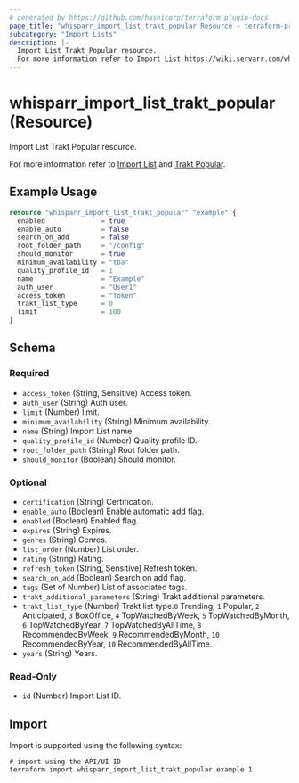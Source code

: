 ```yaml
---
# generated by https://github.com/hashicorp/terraform-plugin-docs
page_title: "whisparr_import_list_trakt_popular Resource - terraform-provider-whisparr"
subcategory: "Import Lists"
description: |-
  Import List Trakt Popular resource.
  For more information refer to Import List https://wiki.servarr.com/whisparr/settings#import-lists and Trakt Popular https://wiki.servarr.com/whisparr/supported#traktpopularimport.
---
```


# whisparr_import_list_trakt_popular (Resource)

<!-- subcategory:Import Lists -->Import List Trakt Popular resource.
For more information refer to [Import List](https://wiki.servarr.com/whisparr/settings#import-lists) and [Trakt Popular](https://wiki.servarr.com/whisparr/supported#traktpopularimport).

## Example Usage

```terraform
resource "whisparr_import_list_trakt_popular" "example" {
  enabled              = true
  enable_auto          = false
  search_on_add        = false
  root_folder_path     = "/config"
  should_monitor       = true
  minimum_availability = "tba"
  quality_profile_id   = 1
  name                 = "Example"
  auth_user            = "User1"
  access_token         = "Token"
  trakt_list_type      = 0
  limit                = 100
}
```

<!-- schema generated by tfplugindocs -->
## Schema

### Required

- `access_token` (String, Sensitive) Access token.
- `auth_user` (String) Auth user.
- `limit` (Number) limit.
- `minimum_availability` (String) Minimum availability.
- `name` (String) Import List name.
- `quality_profile_id` (Number) Quality profile ID.
- `root_folder_path` (String) Root folder path.
- `should_monitor` (Boolean) Should monitor.

### Optional

- `certification` (String) Certification.
- `enable_auto` (Boolean) Enable automatic add flag.
- `enabled` (Boolean) Enabled flag.
- `expires` (String) Expires.
- `genres` (String) Genres.
- `list_order` (Number) List order.
- `rating` (String) Rating.
- `refresh_token` (String, Sensitive) Refresh token.
- `search_on_add` (Boolean) Search on add flag.
- `tags` (Set of Number) List of associated tags.
- `trakt_additional_parameters` (String) Trakt additional parameters.
- `trakt_list_type` (Number) Trakt list type.`0` Trending, `1` Popular, `2` Anticipated, `3` BoxOffice, `4` TopWatchedByWeek, `5` TopWatchedByMonth, `6` TopWatchedByYear, `7` TopWatchedByAllTime, `8` RecommendedByWeek, `9` RecommendedByMonth, `10` RecommendedByYear, `10` RecommendedByAllTime.
- `years` (String) Years.

### Read-Only

- `id` (Number) Import List ID.

## Import

Import is supported using the following syntax:

```shell
# import using the API/UI ID
terraform import whisparr_import_list_trakt_popular.example 1
```
